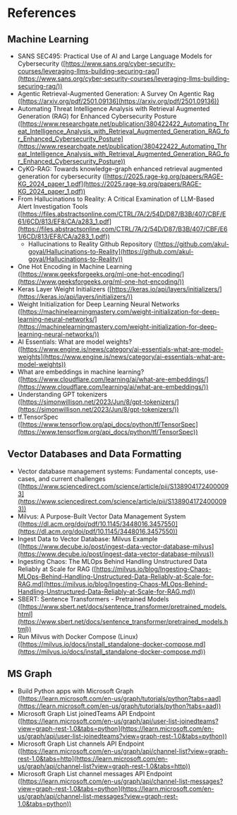# References

## Machine Learning

* SANS SEC495: Practical Use of AI and Large Language Models for Cybersecurity ([https://www.sans.org/cyber-security-courses/leveraging-llms-building-securing-rag/](https://www.sans.org/cyber-security-courses/leveraging-llms-building-securing-rag/))
* Agentic Retrieval-Augmented Generation: A Survey On Agentic Rag ([https://arxiv.org/pdf/2501.09136](https://arxiv.org/pdf/2501.09136))
* Automating Threat Intelligence Analysis with Retrieval Augmented Generation (RAG) for Enhanced Cybersecurity Posture ([https://www.researchgate.net/publication/380422422_Automating_Threat_Intelligence_Analysis_with_Retrieval_Augmented_Generation_RAG_for_Enhanced_Cybersecurity_Posture](https://www.researchgate.net/publication/380422422_Automating_Threat_Intelligence_Analysis_with_Retrieval_Augmented_Generation_RAG_for_Enhanced_Cybersecurity_Posture))
* CyKG-RAG: Towards knowledge-graph enhanced retrieval augmented generation for cybersecurity ([https://2025.rage-kg.org/papers/RAGE-KG_2024_paper_1.pdf](https://2025.rage-kg.org/papers/RAGE-KG_2024_paper_1.pdf))
* From Hallucinations to Reality: A Critical Examination of LLM-Based Alert Investigation Tools ([https://files.abstractsonline.com/CTRL/7A/2/54D/D87/B3B/407/CBF/E61/6CD/813/EF8/CA/a283_1.pdf](https://files.abstractsonline.com/CTRL/7A/2/54D/D87/B3B/407/CBF/E61/6CD/813/EF8/CA/a283_1.pdf))
    * Hallucinations to Reality Github Repository ([https://github.com/akul-goyal/Hallucinations-to-Reality](https://github.com/akul-goyal/Hallucinations-to-Reality))
* One Hot Encoding in Machine Learning ([https://www.geeksforgeeks.org/ml-one-hot-encoding/](https://www.geeksforgeeks.org/ml-one-hot-encoding/))
* Keras Layer Weight Initializers ([https://keras.io/api/layers/initializers/](https://keras.io/api/layers/initializers/))
* Weight Initialization for Deep Learning Neural Networks ([https://machinelearningmastery.com/weight-initialization-for-deep-learning-neural-networks/](https://machinelearningmastery.com/weight-initialization-for-deep-learning-neural-networks/))
* AI Essentials: What are model weights? ([https://www.engine.is/news/category/ai-essentials-what-are-model-weights](https://www.engine.is/news/category/ai-essentials-what-are-model-weights))
* What are embeddings in machine learning? ([https://www.cloudflare.com/learning/ai/what-are-embeddings/](https://www.cloudflare.com/learning/ai/what-are-embeddings/))
* Understanding GPT tokenizers ([https://simonwillison.net/2023/Jun/8/gpt-tokenizers/](https://simonwillison.net/2023/Jun/8/gpt-tokenizers/))
* tf.TensorSpec ([https://www.tensorflow.org/api_docs/python/tf/TensorSpec](https://www.tensorflow.org/api_docs/python/tf/TensorSpec))


## Vector Databases and Data Formatting
* Vector database management systems: Fundamental concepts, use-cases, and current challenges ([https://www.sciencedirect.com/science/article/pii/S1389041724000093](https://www.sciencedirect.com/science/article/pii/S1389041724000093))
* Milvus: A Purpose-Built Vector Data Management System ([https://dl.acm.org/doi/pdf/10.1145/3448016.3457550](https://dl.acm.org/doi/pdf/10.1145/3448016.3457550))
* Ingest Data to Vector Database: Milvus Example ([https://www.decube.io/post/ingest-data-vector-database-milvus](https://www.decube.io/post/ingest-data-vector-database-milvus))
* Ingesting Chaos: The MLOps Behind Handling Unstructured Data Reliably at Scale for RAG ([https://milvus.io/blog/Ingesting-Chaos-MLOps-Behind-Handling-Unstructured-Data-Reliably-at-Scale-for-RAG.md](https://milvus.io/blog/Ingesting-Chaos-MLOps-Behind-Handling-Unstructured-Data-Reliably-at-Scale-for-RAG.md))
* SBERT: Sentence Transformers - Pretrained Models ([https://www.sbert.net/docs/sentence_transformer/pretrained_models.html](https://www.sbert.net/docs/sentence_transformer/pretrained_models.html))
* Run Milvus with Docker Compose (Linux) ([https://milvus.io/docs/install_standalone-docker-compose.md](https://milvus.io/docs/install_standalone-docker-compose.md))


## MS Graph

* Build Python apps with Microsoft Graph ([https://learn.microsoft.com/en-us/graph/tutorials/python?tabs=aad](https://learn.microsoft.com/en-us/graph/tutorials/python?tabs=aad))
* Microsoft Graph List joinedTeams API Endpoint ([https://learn.microsoft.com/en-us/graph/api/user-list-joinedteams?view=graph-rest-1.0&tabs=python](https://learn.microsoft.com/en-us/graph/api/user-list-joinedteams?view=graph-rest-1.0&tabs=python))
* Microsoft Graph List channels API Endpoint ([https://learn.microsoft.com/en-us/graph/api/channel-list?view=graph-rest-1.0&tabs=http](https://learn.microsoft.com/en-us/graph/api/channel-list?view=graph-rest-1.0&tabs=http))
* Microsoft Graph List channel messages API Endpoint ([https://learn.microsoft.com/en-us/graph/api/channel-list-messages?view=graph-rest-1.0&tabs=python](https://learn.microsoft.com/en-us/graph/api/channel-list-messages?view=graph-rest-1.0&tabs=python))
